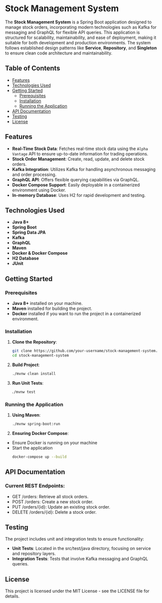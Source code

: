 # Stock Management System

The **Stock Management System** is a Spring Boot application designed to manage stock orders, incorporating modern technologies such as Kafka for messaging and GraphQL for flexible API queries. This application is structured for scalability, maintainability, and ease of deployment, making it suitable for both development and production environments. The system follows established design patterns like **Service**, **Repository**, and **Singleton** to ensure clean code architecture and maintainability.
## Table of Contents

- [Features](#features)
- [Technologies Used](#technologies-used)
- [Getting Started](#getting-started)
    - [Prerequisites](#prerequisites)
    - [Installation](#installation)
    - [Running the Application](#running-the-application)
- [API Documentation](#api-documentation)
- [Testing](#testing)
- [License](#license)

## Features
- **Real-Time Stock Data**: Fetches real-time stock data using the `Alpha Vantage` API to ensure up-to-date information for trading operations.
- **Stock Order Management**: Create, read, update, and delete stock orders.
- **Kafka Integration**: Utilizes Kafka for handling asynchronous messaging and order processing.
- **GraphQL API**: Offers flexible querying capabilities via GraphQL.
- **Docker Compose Support**: Easily deployable in a containerized environment using Docker.
- **In-memory Database**: Uses H2 for rapid development and testing.


## Technologies Used

- **Java 8+**
- **Spring Boot**
- **Spring Data JPA**
- **Kafka**
- **GraphQL**
- **Maven**
- **Docker & Docker Compose**
- **H2 Database**
- **JUnit**

## Getting Started

### Prerequisites

- **Java 8+** installed on your machine.
- **Maven** installed for building the project.
- **Docker** installed if you want to run the project in a containerized environment.

### Installation

1. **Clone the Repository**:
   ```bash
   git clone https://github.com/your-username/stock-management-system.git
   cd stock-management-system
   ```

2. **Build Project**:
    ```bash
   ./mvnw clean install
   ```
3. **Run Unit Tests**:
 ```bash
    ./mvnw test
```

### Running the Application
1. **Using Maven**:
    ```bash
   ./mvnw spring-boot:run
    ```
2. **Ensuring Docker Compose**:
- Ensure Docker is running on your machine
- Start the application
    ```bash
   docker-compose up --build
    ```
## API Documentation

### Current REST Endpoints:
- GET /orders: Retrieve all stock orders.
- POST /orders: Create a new stock order.
- PUT /orders/{id}: Update an existing stock order.
- DELETE /orders/{id}: Delete a stock order.

## Testing

The project includes unit and integration tests to ensure functionality:

- **Unit Tests**: Located in the src/test/java directory, focusing on service and repository layers.
- **Integration Tests**: Tests that involve Kafka messaging and GraphQL queries.

## License
This project is licensed under the MIT License - see the LICENSE file for details.